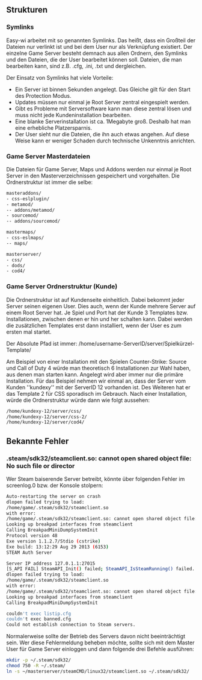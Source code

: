 ## Strukturen

### Symlinks

Easy-wi arbeitet mit so genannten Symlinks. Das heißt, dass ein Großteil der Dateien nur verlinkt ist und bei dem User nur als Verknüpfung existiert. Der einzelne Game Server besteht demnach aus allen Ordnern, den Symlinks und den Dateien, die der User bearbeitet können soll. Dateien, die man bearbeiten kann, sind z.B. .cfg, .ini, .txt und dergleichen.

Der Einsatz von Symlinks hat viele Vorteile:

- Ein Server ist binnen Sekunden angelegt. Das Gleiche gilt für den Start des Protection Modus.
- Updates müssen nur einmal je Root Server zentral eingespielt werden.
- Gibt es Probleme mit Serversoftware kann man diese zentral lösen und muss nicht jede Kundeninstallation bearbeiten.
- Eine blanke Serverinstallation ist ca. 1Megabyte groß. Deshalb hat man eine erhebliche Platzersparnis.
- Der User sieht nur die Dateien, die ihn auch etwas angehen. Auf diese Weise kann er weniger Schaden durch technische Unkenntnis anrichten.

### Game Server Masterdateien

Die Dateien für Game Server, Maps und Addons werden nur einmal je Root Server in den Masterverzeichnissen gespeichert und vorgehalten.
Die Ordnerstruktur ist immer die selbe:

```sh
masteraddons/
- css-eslplugin/
- metamod/
-- addons/metamod/
- sourcemod/
-- addons/sourcemod/

mastermaps/
- css-eslmaps/
-- maps/

masterserver/
- css/
- dods/
- cod4/
```

### Game Server Ordnerstruktur (Kunde)

Die Ordnerstruktur ist auf Kundenseite einheitlich. Dabei bekommt jeder Server seinen eigenen User. Dies auch, wenn der Kunde mehrere Server auf einem Root Server hat. Je Spiel und Port hat der Kunde 3 Templates bzw. Installationen, zwischen denen er hin und her schalten kann. Dabei werden die zusätzlichen Templates erst dann installiert, wenn der User es zum ersten mal startet.

Der Absolute Pfad ist immer: /home/username-ServerID/server/Spielkürzel-Template/

Am Beispiel von einer Installation mit den Spielen Counter-Strike: Source und Call of Duty 4 würde man theoretisch 6 Installationen zur Wahl haben, aus denen man starten kann. Angelegt wird aber immer nur die primäre Installation. Für das Beispiel nehmen wir einmal an, dass der Server vom Kunden ''kundexy'' mit der ServerID 12 vorhanden ist. Des Weiteren hat er das Template 2 für CSS sporadisch im Gebrauch. Nach einer Installation, würde die Ordnerstruktur würde dann wie folgt aussehen:

```sh
/home/kundexy-12/server/css/
/home/kundexy-12/server/css-2/
/home/kundexy-12/server/cod4/
```

## Bekannte Fehler

### .steam/sdk32/steamclient.so: cannot open shared object file: No such file or director

Wer Steam baiserende Server betreibt, könnte über folgenden Fehler im screenlog.0 bzw. der Konsole stolpern:

```sh
Auto-restarting the server on crash
dlopen failed trying to load:
/home/game/.steam/sdk32/steamclient.so
with error:
/home/game/.steam/sdk32/steamclient.so: cannot open shared object file: No such file or directory
Looking up breakpad interfaces from steamclient
Calling BreakpadMiniDumpSystemInit
Protocol version 48
Exe version 1.1.2.7/Stdio (cstrike)
Exe build: 13:12:29 Aug 29 2013 (6153)
STEAM Auth Server

Server IP address 127.0.1.1:27015
[S_API FAIL] SteamAPI_Init() failed; SteamAPI_IsSteamRunning() failed.
dlopen failed trying to load:
/home/game/.steam/sdk32/steamclient.so
with error:
/home/game/.steam/sdk32/steamclient.so: cannot open shared object file: No such file or directory
Looking up breakpad interfaces from steamclient
Calling BreakpadMiniDumpSystemInit

couldn't exec listip.cfg
couldn't exec banned.cfg
Could not establish connection to Steam servers.
```

Normalerweise sollte der Betrieb des Servers davon nicht beeinträchtigt sein. Wer diese Fehlermeldung beheben möchte, sollte sich mit dem Master User für Game Server einloggen und dann folgende drei Befehle ausführen:

```sh
mkdir -p ~/.steam/sdk32/
chmod 750 -R ~/.steam/
ln -s ~/masterserver/steamCMD/linux32/steamclient.so ~/.steam/sdk32/
```

